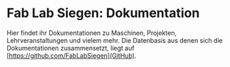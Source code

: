 # Fab Lab Siegen: Dokumentation

Hier findet ihr Dokumentationen zu Maschinen, Projekten, Lehrveranstaltungen und vielem mehr. Die Datenbasis aus denen sich die Dokumentationen zusammensetzt, liegt auf [https://github.com/FabLabSiegen](GitHub). 
